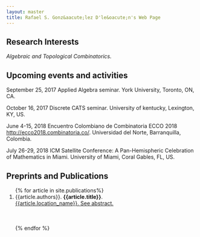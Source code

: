 ```yaml
---
layout: master
title: Rafael S. Gonz&aacute;lez D'le&oacute;n's Web Page
---
```


<h2>Research Interests</h2>

<em>Algebraic and Topological Combinatorics.</em>

<h2>Upcoming events and activities</h2>

<p>September 25, 2017 Applied Algebra seminar. York University, Toronto, ON, CA. </p>
<p>October 16, 2017 Discrete CATS seminar. University of kentucky, Lexington, KY, US. </p>
<p>June 4-15, 2018 Encuentro Colombiano de Combinatoria ECCO 2018 
<a href="http://ecco2018.combinatoria.co/">http://ecco2018.combinatoria.co/</a>. 
Universidad del Norte, Barranquilla, Colombia. </p>
<p>July 26-29, 2018 ICM Satellite Conference: A Pan-Hemispheric Celebration of
Mathematics in Miami. University of Miami, Coral Gables, FL, US. </p>



<h2>Preprints and Publications</h2>

<ol>
{% for article in site.publications%}
<li><table width="95%"><tr> {{article.authors}}. <strong>{{article.title}}</strong>.<br/>
<a href="{{article.location_url}}">{{article.location_name}}.</a> 
<a name="{{article.title}}" href="{{ root_url }}{{ article.url }}" class="showinfo"> See abstract.</a><br/>
</tr></table></li><br/>
{% endfor %}
</ol>
